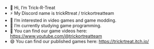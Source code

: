 - 👋 Hi, I’m Trick-R-Treat
- ⚡ My Discord name is trickRtreat / trickortreatteam
- 👀 I’m interested in video games and game modding.
- 🌱 I’m currently studying game programming.
- 🎃 You can find our game videos here: https://www.youtube.com/@trickortreatteam
- 😄 You can find our published games here: https://trickrtreat.itch.io/
